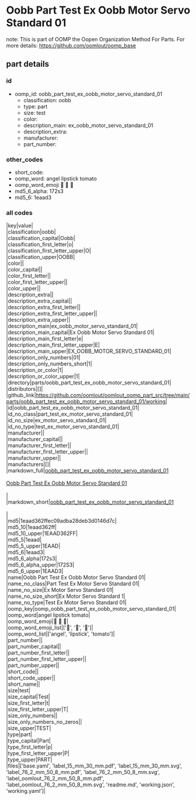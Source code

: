 # Oobb Part Test Ex Oobb Motor Servo Standard 01  

note: This is part of OOMP the Oopen Organization Method For Parts. For more details: https://github.com/oomlout/oomp_base

##  part details





### id
* oomp_id: oobb_part_test_ex_oobb_motor_servo_standard_01
  * classification: oobb
  * type: part
  * size: test
  * color: 
  * description_main: ex_oobb_motor_servo_standard_01
  * description_extra: 
  * manufacturer: 
  * part_number: 

### other_codes
* short_code: 
* oomp_word: angel lipstick tomato
* oomp_word_emoji :angel: :lipstick: :tomato:
* md5_6_alpha: 172s3
* md5_6: 1eaad3

### all codes 
|key|value|  
|classification|oobb|  
|classification_capital|Oobb|  
|classification_first_letter|o|  
|classification_first_letter_upper|O|  
|classification_upper|OOBB|  
|color||  
|color_capital||  
|color_first_letter||  
|color_first_letter_upper||  
|color_upper||  
|description_extra||  
|description_extra_capital||  
|description_extra_first_letter||  
|description_extra_first_letter_upper||  
|description_extra_upper||  
|description_main|ex_oobb_motor_servo_standard_01|  
|description_main_capital|Ex Oobb Motor Servo Standard 01|  
|description_main_first_letter|e|  
|description_main_first_letter_upper|E|  
|description_main_upper|EX_OOBB_MOTOR_SERVO_STANDARD_01|  
|description_only_numbers|01|  
|description_only_numbers_short|1|  
|description_or_color|1|  
|description_or_color_upper|1|  
|directory|parts/oobb_part_test_ex_oobb_motor_servo_standard_01|  
|distributors|[]|  
|github_link|https://github.com/oomlout/oomlout_oomp_part_src/tree/main/parts/oobb_part_test_ex_oobb_motor_servo_standard_01/working|  
|id|oobb_part_test_ex_oobb_motor_servo_standard_01|  
|id_no_class|part_test_ex_motor_servo_standard_01|  
|id_no_size|ex_motor_servo_standard_01|  
|id_no_type|test_ex_motor_servo_standard_01|  
|manufacturer||  
|manufacturer_capital||  
|manufacturer_first_letter||  
|manufacturer_first_letter_upper||  
|manufacturer_upper||  
|manufacturers|[]|  
|markdown_full|[oobb_part_test_ex_oobb_motor_servo_standard_01](https://github.com/oomlout/oomlout_oomp_part_src/tree/main/parts/oobb_part_test_ex_oobb_motor_servo_standard_01/working)<br>[](https://github.com/oomlout/oomlout_oomp_part_src/tree/main/parts/oobb_part_test_ex_oobb_motor_servo_standard_01/working)<br>[Oobb Part Test Ex Oobb Motor Servo Standard 01](https://github.com/oomlout/oomlout_oomp_part_src/tree/main/parts/oobb_part_test_ex_oobb_motor_servo_standard_01/working)<br><br>|  
|markdown_short|[oobb_part_test_ex_oobb_motor_servo_standard_01](https://github.com/oomlout/oomlout_oomp_part_src/tree/main/parts/oobb_part_test_ex_oobb_motor_servo_standard_01/working)<br><br>|  
|md5|1eaad362ffec09adba28deb3d0146d7c|  
|md5_10|1eaad362ff|  
|md5_10_upper|1EAAD362FF|  
|md5_5|1eaad|  
|md5_5_upper|1EAAD|  
|md5_6|1eaad3|  
|md5_6_alpha|172s3|  
|md5_6_alpha_upper|172S3|  
|md5_6_upper|1EAAD3|  
|name|Oobb Part Test Ex Oobb Motor Servo Standard 01|  
|name_no_class|Part Test Ex Motor Servo Standard 01|  
|name_no_size|Ex Motor Servo Standard 01|  
|name_no_size_short|Ex Motor Servo Standard 1|  
|name_no_type|Test Ex Motor Servo Standard 01|  
|oomp_key|oomp_oobb_part_test_ex_oobb_motor_servo_standard_01|  
|oomp_word|angel lipstick tomato|  
|oomp_word_emoji|:angel: :lipstick: :tomato:|  
|oomp_word_emoji_list|[':angel:', ':lipstick:', ':tomato:']|  
|oomp_word_list|['angel', 'lipstick', 'tomato']|  
|part_number||  
|part_number_capital||  
|part_number_first_letter||  
|part_number_first_letter_upper||  
|part_number_upper||  
|short_code||  
|short_code_upper||  
|short_name||  
|size|test|  
|size_capital|Test|  
|size_first_letter|t|  
|size_first_letter_upper|T|  
|size_only_numbers||  
|size_only_numbers_no_zeros||  
|size_upper|TEST|  
|type|part|  
|type_capital|Part|  
|type_first_letter|p|  
|type_first_letter_upper|P|  
|type_upper|PART|  
|files|['base.yaml', 'label_15_mm_30_mm.pdf', 'label_15_mm_30_mm.svg', 'label_76_2_mm_50_8_mm.pdf', 'label_76_2_mm_50_8_mm.svg', 'label_oomlout_76_2_mm_50_8_mm.pdf', 'label_oomlout_76_2_mm_50_8_mm.svg', 'readme.md', 'working.json', 'working.yaml']|  
